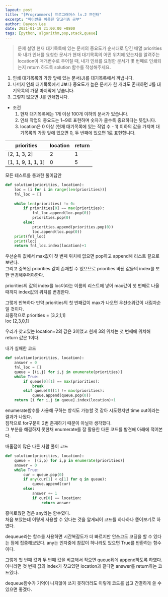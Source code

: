 ```yaml
---
layout: post
title: "[Programmers] 프로그래머스 lv.2 프린터"
excerpt: "파이썬을 이용한 알고리즘 공부"
author: Dayeon Lee
date: 2021-01-19 21:00:00 +0800
tags: [python, algorithm,pop,stack,queue]
---
```


> 문제 설명
현재 대기목록에 있는 문서의 중요도가 순서대로 담긴 배열 priorities와 내가 인쇄를 요청한 문서가 현재 대기목록의 어떤 위치에 있는지를 알려주는 location이 매개변수로 주어질 때, 내가 인쇄를 요청한 문서가 몇 번째로 인쇄되는지 return 하도록 solution 함수를 작성해주세요.


1. 인쇄 대기목록의 가장 앞에 있는 문서(J)를 대기목록에서 꺼냅니다.
2. 나머지 인쇄 대기목록에서 J보다 중요도가 높은 문서가 한 개라도 존재하면 J를 대기목록의 가장 마지막에 넣습니다.
3. 그렇지 않으면 J를 인쇄합니다.


- 조건
  1. 현재 대기목록에는 1개 이상 100개 이하의 문서가 있습니다.
  2. 인쇄 작업의 중요도는 1~9로 표현하며 숫자가 클수록 중요하다는 뜻입니다.
  3. location은 0 이상 (현재 대기목록에 있는 작업 수 - 1) 이하의 값을 가지며 대기목록의 가장 앞에 있으면 0, 두 번째에 있으면 1로 표현합니다.


|priorities|	location|	return|
|--|--|--|
|[2, 1, 3, 2]	|2	|1|
|[1, 1, 9, 1, 1, 1]	|0|	5|


모든 테스트를 통과한 풀이답안

```Python
def solution(priorities, location):
    loc = [i for i in range(len(priorities))]
    fnl_loc = []
    
    while len(priorities) != 0:
        if priorities[0] == max(priorities):
            fnl_loc.append(loc.pop(0))
            priorities.pop(0)
        else:
            priorities.append(priorities.pop(0))
            loc.append(loc.pop(0))
    print(fnl_loc)
    print(loc)
    return fnl_loc.index(location)+1
```


우선순위 값에서 max값이 첫 번째 위치에 없으면 pop하고 append해 리스트 끝으로 보낸다.   
그리고 중복된 priorities 값이 존재할 수 있으므로 priorities 바뀐 값들의 index를 또한 변경해주어야한다.    

priorities의 값의 index를 loc이라는 이름의 리스트에 넣어 max값이 첫 번째로 나올 때까지 index값의 위치를 변경한다.    

그렇게 반복하다 만약 priorities의 첫 번째값이 max가 나오면 우선순위값이 내림차순일 것이다.   
최종적으로 priorities =  [3,2,1,1]  
           loc [2,3,0,1]

우리가 찾고있는 location=2의 값은 3이었고 현재 3의 위치는 첫 번째에 위치해 return 값은 1이다.    



내가 실패한 코드 
```Python
def solution(priorities, location):
    answer = 0
    fnl_loc = []
    queue = [(i,j) for i,j in enumerate(priorities)]
    while True:
        if queue[0][1] == max(priorities):
            break
        elif queue[0][1] != max(priorities):
            queue.append(queue.pop(0))  
    return [i for i,j in queue].index(location)+1
```

enumerate함수를 사용해 구하는 방식도 가능할 것 같아 시도했지만 time out이라는 결과가 나왔다.    
짐작으로 for구문이 2번 존재하기 때문이 아닐까 생각했다.    
그 부분을 해결하지 못한채 enumerate를 잘 활용한 다른 코드를 발견해 아래에 적어본다. 



배울점이 많은 다른 사람 풀이 코드 
```Python
def solution(priorities, location):
    queue =  [(i,p) for i,p in enumerate(priorities)]
    answer = 0
    while True:
        cur = queue.pop(0)
        if any(cur[1] < q[1] for q in queue):
            queue.append(cur)
        else:
            answer += 1
            if cur[0] == location:
                return answer
```

흥미로웠던 점은 any라는 함수였다.  
처음 보았는데 이렇게 사용할 수 있다는 것을 알게되어 코드를 하나하나 뜯어보기로 하였다.   

dequeue라는 함수를 사용하면 시간복잠도가 더 빠르지만 안쓰고도 코딩을 할 수 있다는 점에 집중해보았다. 
any는 인자중에 참값이 하나라도 있으면 True를 반환하는 함수이다.   

그렇게 첫 번째 값과 두 번째 값을 비교해서 작으면 queue뒤에 append하도록 하였다.  
아니라면 첫 번째 값의 index가 찾고있던 location과 같다면 answer를 return하는 코드였다.  

dequeue함수가 기억이 나지않아 쓰지 못하더라도 이렇게 코드를 쉽고 간결하게 쓸 수 있으면 좋겠다. 
